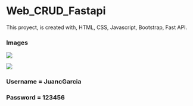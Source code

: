 # Web_CRUD_Fastapi

This proyect, is created with, HTML, CSS, Javascript, Bootstrap, Fast API.

### Images

![](images/Captura.PNG)

![](images/Monitoreo.PNG)

### Username = JuancGarcia

### Password = 123456
